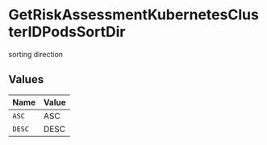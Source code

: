 # GetRiskAssessmentKubernetesClusterIDPodsSortDir

sorting direction


## Values

| Name   | Value  |
| ------ | ------ |
| `ASC`  | ASC    |
| `DESC` | DESC   |